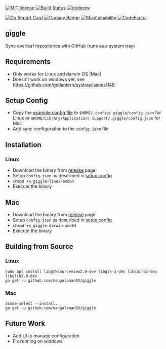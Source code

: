 [![MIT license](http://img.shields.io/badge/license-MIT-brightgreen.svg)](http://opensource.org/licenses/MIT) [![Build Status](https://travis-ci.com/mangalaman93/giggle.svg?branch=master)](https://travis-ci.com/mangalaman93/giggle) [![codecov](https://codecov.io/gh/mangalaman93/giggle/branch/master/graph/badge.svg)](https://codecov.io/gh/mangalaman93/giggle)

 [![Go Report Card](https://goreportcard.com/badge/github.com/mangalaman93/giggle)](https://goreportcard.com/report/github.com/mangalaman93/giggle) [![Codacy Badge](https://api.codacy.com/project/badge/Grade/9933553bc3fb433d8d007cd917a64d90)](https://www.codacy.com/app/mangalaman93/giggle?utm_source=github.com&amp;utm_medium=referral&amp;utm_content=mangalaman93/giggle&amp;utm_campaign=Badge_Grade) [![Maintainability](https://api.codeclimate.com/v1/badges/b3e1b2f184edd8150ddd/maintainability)](https://codeclimate.com/github/mangalaman93/giggle/maintainability) [![CodeFactor](https://www.codefactor.io/repository/github/mangalaman93/giggle/badge)](https://www.codefactor.io/repository/github/mangalaman93/giggle)

## giggle

Sync overleaf repositories with GitHub (runs as a system tray)

## Requirements

* Only works for Linux and darwin OS (Mac)
* Doesn't work on windows yet, see https://github.com/getlantern/systray/issues/148

## Setup Config

* Copy the [example config file](https://github.com/mangalaman93/giggle/blob/master/config.json.example) to `$HOME/.config/.giggle/config.json` for Linux or `$HOME/Library/Application\ Support/.giggle/config.json` for Mac
* Add sync configuration to the `config.json` file

## Installation

### Linux

* Download the binary from [release](https://github.com/mangalaman93/giggle/releases/download/v0.1.0/giggle-linux-amd64) page
* Setup `config.json` as described in [setup config](#setup-config)
* `chmod +x giggle-linux-amd64`
* Execute the binary

## Mac

* Download the binary from [release](https://github.com/mangalaman93/giggle/releases/download/v0.1.0/giggle-darwin-amd64) page
* Setup `config.json` as described in [setup config](#setup-config)
* `chmod +x giggle-darwin-amd64`
* Execute the binary

## Building from Source

### Linux

```
sudo apt install libgtksourceview2.0-dev libgtk-3-dev libcairo2-dev libglib2.0-dev
go get -u github.com/mangalaman93/giggle
```

### Mac

```
xcode-select --install.
go get -u github.com/mangalaman93/giggle
```

## Future Work

* Add UI to manage configuration
* Fix running on windows
